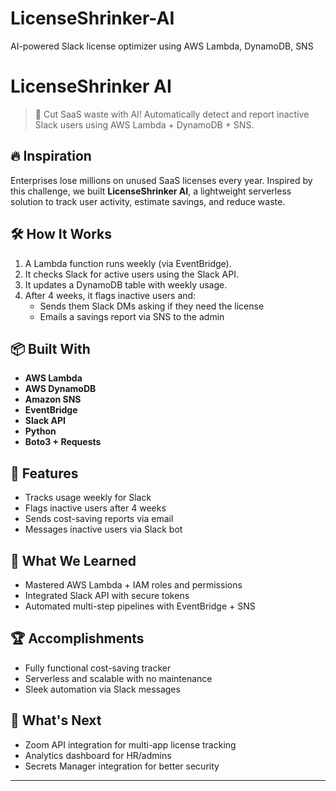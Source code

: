 # LicenseShrinker-AI
AI-powered Slack license optimizer using AWS Lambda, DynamoDB, SNS
# LicenseShrinker AI

> 💸 Cut SaaS waste with AI! Automatically detect and report inactive Slack users using AWS Lambda + DynamoDB + SNS.

## 🔥 Inspiration
Enterprises lose millions on unused SaaS licenses every year. Inspired by this challenge, we built **LicenseShrinker AI**, a lightweight serverless solution to track user activity, estimate savings, and reduce waste.

## 🛠️ How It Works
1. A Lambda function runs weekly (via EventBridge).
2. It checks Slack for active users using the Slack API.
3. It updates a DynamoDB table with weekly usage.
4. After 4 weeks, it flags inactive users and:
   - Sends them Slack DMs asking if they need the license
   - Emails a savings report via SNS to the admin

## 📦 Built With
- **AWS Lambda**
- **AWS DynamoDB**
- **Amazon SNS**
- **EventBridge**
- **Slack API**
- **Python**
- **Boto3 + Requests**

## 🎯 Features
- Tracks usage weekly for Slack
- Flags inactive users after 4 weeks
- Sends cost-saving reports via email
- Messages inactive users via Slack bot


## 🧠 What We Learned
- Mastered AWS Lambda + IAM roles and permissions
- Integrated Slack API with secure tokens
- Automated multi-step pipelines with EventBridge + SNS

## 🏆 Accomplishments
- Fully functional cost-saving tracker
- Serverless and scalable with no maintenance
- Sleek automation via Slack messages

## 🔮 What's Next
- Zoom API integration for multi-app license tracking
- Analytics dashboard for HR/admins
- Secrets Manager integration for better security



---

